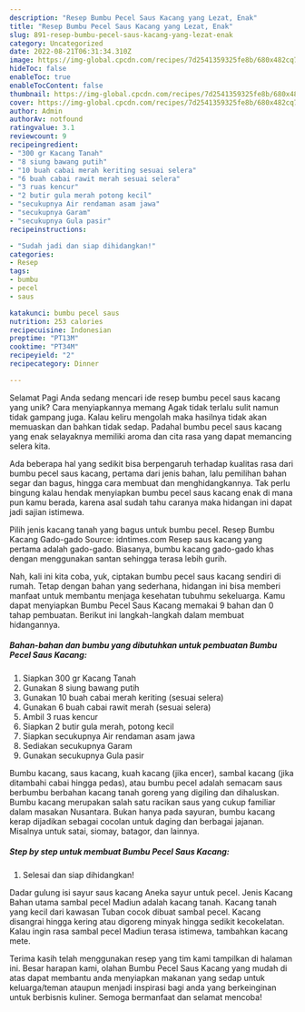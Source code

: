 ```yaml
---
description: "Resep Bumbu Pecel Saus Kacang yang Lezat, Enak"
title: "Resep Bumbu Pecel Saus Kacang yang Lezat, Enak"
slug: 891-resep-bumbu-pecel-saus-kacang-yang-lezat-enak
category: Uncategorized
date: 2022-08-21T06:31:34.310Z
image: https://img-global.cpcdn.com/recipes/7d2541359325fe8b/680x482cq70/bumbu-pecel-saus-kacang-foto-resep-utama.jpg
hideToc: false
enableToc: true
enableTocContent: false
thumbnail: https://img-global.cpcdn.com/recipes/7d2541359325fe8b/680x482cq70/bumbu-pecel-saus-kacang-foto-resep-utama.jpg
cover: https://img-global.cpcdn.com/recipes/7d2541359325fe8b/680x482cq70/bumbu-pecel-saus-kacang-foto-resep-utama.jpg
author: Admin
authorAv: notfound
ratingvalue: 3.1
reviewcount: 9
recipeingredient:
- "300 gr Kacang Tanah"
- "8 siung bawang putih"
- "10 buah cabai merah keriting sesuai selera"
- "6 buah cabai rawit merah sesuai selera"
- "3 ruas kencur"
- "2 butir gula merah potong kecil"
- "secukupnya Air rendaman asam jawa"
- "secukupnya Garam"
- "secukupnya Gula pasir"
recipeinstructions:

- "Sudah jadi dan siap dihidangkan!"
categories:
- Resep
tags:
- bumbu
- pecel
- saus

katakunci: bumbu pecel saus 
nutrition: 253 calories
recipecuisine: Indonesian
preptime: "PT13M"
cooktime: "PT34M"
recipeyield: "2"
recipecategory: Dinner

---
```



Selamat Pagi Anda sedang mencari ide resep bumbu pecel saus kacang yang unik? Cara menyiapkannya memang Agak tidak terlalu sulit namun tidak gampang juga. Kalau keliru mengolah maka hasilnya tidak akan memuaskan dan bahkan tidak sedap. Padahal bumbu pecel saus kacang yang enak selayaknya memiliki aroma dan cita rasa yang dapat memancing selera kita.


Ada beberapa hal yang sedikit bisa berpengaruh terhadap kualitas rasa dari bumbu pecel saus kacang, pertama dari jenis bahan, lalu pemilihan bahan segar dan bagus, hingga cara membuat dan menghidangkannya. Tak perlu bingung kalau hendak menyiapkan bumbu pecel saus kacang enak di mana pun kamu berada, karena asal sudah tahu caranya maka hidangan ini dapat jadi sajian istimewa.

Pilih jenis kacang tanah yang bagus untuk bumbu pecel. Resep Bumbu Kacang Gado-gado Source: idntimes.com Resep saus kacang yang pertama adalah gado-gado. Biasanya, bumbu kacang gado-gado khas dengan menggunakan santan sehingga terasa lebih gurih.


Nah, kali ini kita coba, yuk, ciptakan bumbu pecel saus kacang sendiri di rumah. Tetap dengan bahan yang sederhana, hidangan ini bisa memberi manfaat untuk membantu menjaga kesehatan tubuhmu sekeluarga. Kamu dapat menyiapkan Bumbu Pecel Saus Kacang memakai 9 bahan dan 0 tahap pembuatan. Berikut ini langkah-langkah dalam membuat hidangannya.

<!--inarticleads1-->

##### Bahan-bahan dan bumbu yang dibutuhkan untuk pembuatan Bumbu Pecel Saus Kacang:

1. Siapkan 300 gr Kacang Tanah
1. Gunakan 8 siung bawang putih
1. Gunakan 10 buah cabai merah keriting (sesuai selera)
1. Gunakan 6 buah cabai rawit merah (sesuai selera)
1. Ambil 3 ruas kencur
1. Siapkan 2 butir gula merah, potong kecil
1. Siapkan secukupnya Air rendaman asam jawa
1. Sediakan secukupnya Garam
1. Gunakan secukupnya Gula pasir


Bumbu kacang, saus kacang, kuah kacang (jika encer), sambal kacang (jika ditambahi cabai hingga pedas), atau bumbu pecel adalah semacam saus berbumbu berbahan kacang tanah goreng yang digiling dan dihaluskan. Bumbu kacang merupakan salah satu racikan saus yang cukup familiar dalam masakan Nusantara. Bukan hanya pada sayuran, bumbu kacang kerap dijadikan sebagai cocolan untuk daging dan berbagai jajanan. Misalnya untuk satai, siomay, batagor, dan lainnya. 

<!--inarticleads2-->

##### Step by step untuk membuat Bumbu Pecel Saus Kacang:


1. Selesai dan siap dihidangkan!

Dadar gulung isi sayur saus kacang Aneka sayur untuk pecel. Jenis Kacang Bahan utama sambal pecel Madiun adalah kacang tanah. Kacang tanah yang kecil dari kawasan Tuban cocok dibuat sambal pecel. Kacang disangrai hingga kering atau digoreng minyak hingga sedikit kecokelatan. Kalau ingin rasa sambal pecel Madiun terasa istimewa, tambahkan kacang mete. 

Terima kasih telah menggunakan resep yang tim kami tampilkan di halaman ini. Besar harapan kami, olahan Bumbu Pecel Saus Kacang yang mudah di atas dapat membantu anda menyiapkan makanan yang sedap untuk keluarga/teman ataupun menjadi inspirasi bagi anda yang berkeinginan untuk berbisnis kuliner. Semoga bermanfaat dan selamat mencoba!
